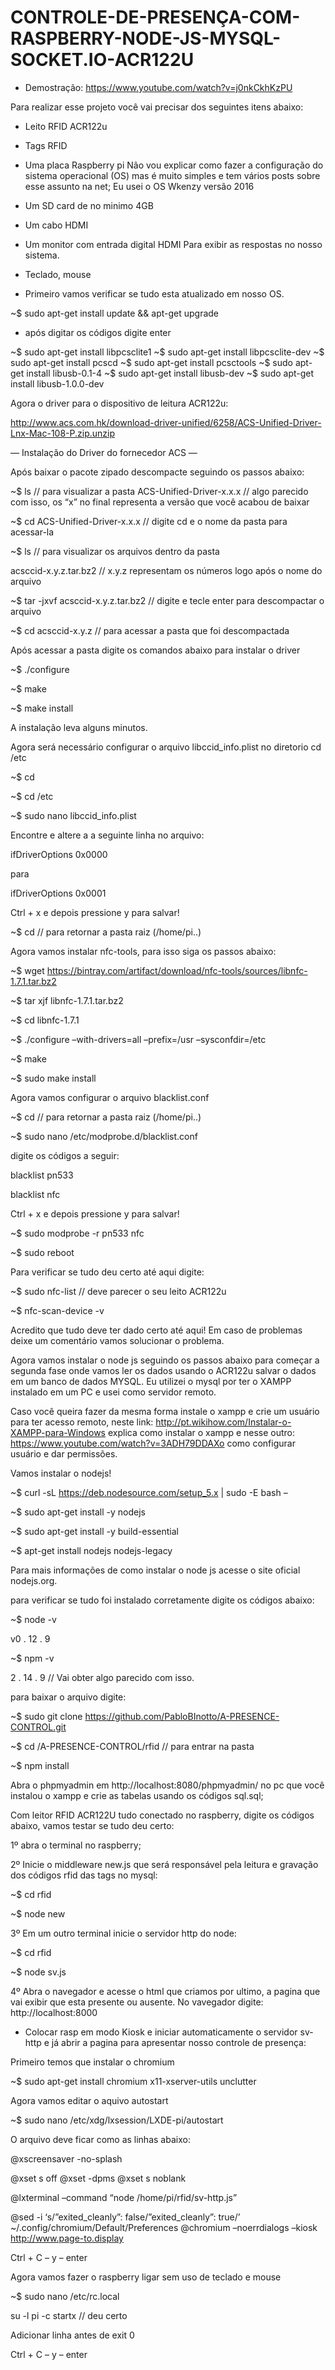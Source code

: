 # CONTROLE-DE-PRESENÇA-COM-RASPBERRY-NODE-JS-MYSQL-SOCKET.IO-ACR122U

* Demostração: https://www.youtube.com/watch?v=j0nkCkhKzPU

Para realizar esse projeto você vai precisar dos seguintes itens abaixo:
* Leito RFID ACR122u
* Tags RFID
* Uma placa Raspberry pi
Não vou explicar como fazer a configuração do sistema operacional (OS) mas é muito simples e tem vários posts sobre esse assunto na net; Eu usei o OS Wkenzy versão 2016
* Um SD card de no minimo 4GB
* Um cabo HDMI
* Um monitor com entrada digital HDMI
Para exibir  as respostas no nosso sistema.
* Teclado, mouse

* Primeiro vamos verificar se tudo esta atualizado em nosso OS.

~$ sudo apt-get install update && apt-get upgrade

* após digitar os códigos digite enter

~$ sudo apt-get install libpcsclite1
~$ sudo apt-get install libpcsclite-dev
~$ sudo apt-get install pcscd
~$ sudo apt-get install pcsctools
~$ sudo apt-get install libusb-0.1-4
~$ sudo apt-get install libusb-dev
~$ sudo apt-get install libusb-1.0.0-dev

Agora o driver para o dispositivo de leitura ACR122u:

http://www.acs.com.hk/download-driver-unified/6258/ACS-Unified-Driver-Lnx-Mac-108-P.zip.unzip

— Instalação do Driver do fornecedor ACS —

Após baixar o pacote zipado descompacte seguindo os passos abaixo:

~$ ls // para visualizar a pasta ACS-Unified-Driver-x.x.x  // algo parecido com isso, os “x” no final representa a versão que você acabou de baixar

~$ cd ACS-Unified-Driver-x.x.x  // digite cd e o nome da pasta para acessar-la

~$ ls // para visualizar os arquivos dentro da pasta

acsccid-x.y.z.tar.bz2 // x.y.z representam os números logo após o nome do arquivo

~$ tar -jxvf acsccid-x.y.z.tar.bz2 // digite e tecle enter para descompactar o arquivo

~$ cd acsccid-x.y.z // para acessar a pasta que foi descompactada

Após acessar a pasta digite os comandos abaixo para instalar o driver

~$  ./configure

~$ make

~$ make install

A instalação leva alguns minutos.

Agora será necessário configurar o arquivo libccid_info.plist no diretorio cd /etc

~$ cd

~$ cd /etc

~$ sudo nano libccid_info.plist

Encontre e altere a a seguinte linha no arquivo:

<key>ifDriverOptions</key>
<string>0x0000</string>

para

<key>ifDriverOptions</key>
<string>0x0001</string>

Ctrl + x e depois pressione y para salvar!

~$ cd // para retornar a pasta raiz (/home/pi..)

Agora vamos instalar nfc-tools, para isso siga os passos abaixo:

~$ wget https://bintray.com/artifact/download/nfc-tools/sources/libnfc-1.7.1.tar.bz2

~$ tar xjf libnfc-1.7.1.tar.bz2

~$ cd libnfc-1.7.1

~$ ./configure –with-drivers=all –prefix=/usr –sysconfdir=/etc

~$ make

~$ sudo make install

Agora vamos configurar o arquivo blacklist.conf

~$ cd // para retornar a pasta raiz (/home/pi..)

~$ sudo nano /etc/modprobe.d/blacklist.conf

digite os códigos a seguir:

blacklist pn533

blacklist nfc

Ctrl + x e depois pressione y para salvar!

~$ sudo modprobe -r pn533 nfc

~$ sudo reboot

Para verificar se tudo deu certo até aqui digite:

~$ sudo nfc-list // deve parecer o seu leito ACR122u

~$ nfc-scan-device -v

Acredito que tudo deve ter dado certo até aqui! 
Em caso de problemas deixe um comentário vamos solucionar o problema.

Agora vamos instalar o node js seguindo os passos abaixo para começar a segunda fase onde vamos ler os dados usando o ACR122u salvar o dados em um banco de dados MYSQL. 
Eu utilizei o mysql por ter o XAMPP instalado em um PC e usei como servidor remoto.

Caso você queira fazer da mesma forma instale o xampp e crie um usuário para ter acesso remoto, neste link:
http://pt.wikihow.com/Instalar-o-XAMPP-para-Windows
explica como instalar o xampp e nesse outro:
https://www.youtube.com/watch?v=3ADH79DDAXo
como configurar usuário e dar permissões.

Vamos instalar o nodejs!

~$ curl -sL https://deb.nodesource.com/setup_5.x | sudo -E bash –

~$ sudo apt-get install -y nodejs

~$ sudo apt-get install -y build-essential

~$ apt-get install nodejs nodejs-legacy

Para mais informações de como instalar o node js acesse o site oficial nodejs.org.

para verificar se tudo foi instalado corretamente digite os códigos abaixo:

~$ node -v

v0 . 12 . 9 

~$ npm -v

2 . 14 . 9 // Vai obter algo parecido com isso.

para baixar o arquivo digite:

~$ sudo git clone https://github.com/PabloBInotto/A-PRESENCE-CONTROL.git

~$ cd /A-PRESENCE-CONTROL/rfid // para entrar na pasta

~$ npm install

Abra o phpmyadmin em http://localhost:8080/phpmyadmin/ no pc que você instalou o xampp e crie as tabelas usando os códigos sql.sql;

Com leitor RFID ACR122U tudo conectado no raspberry, digite os códigos abaixo, vamos testar se tudo deu certo:

1º abra o terminal no raspberry;

2º  Inicie o middleware new.js que será responsável pela leitura e gravação dos códigos rfid das tags no mysql:

~$ cd rfid

~$ node new

3º Em um outro terminal inicie o servidor http do node:

~$ cd rfid

~$ node sv.js

 4º Abra o navegador e acesse  o html que criamos por ultimo, a pagina que vai exibir que esta presente ou ausente. No vavegador digite: http://localhost:8000

* Colocar rasp em modo Kiosk e iniciar automaticamente o servidor sv-http e já abrir a pagina para apresentar nosso controle de presença:

Primeiro temos que instalar o chromium

~$ sudo apt-get install chromium x11-xserver-utils unclutter

Agora vamos editar o aquivo autostart

~$ sudo nano /etc/xdg/lxsession/LXDE-pi/autostart

O arquivo deve ficar como as linhas abaixo:

@xscreensaver -no-splash

@xset s off
@xset -dpms
@xset s noblank

@lxterminal –command “node /home/pi/rfid/sv-http.js”

@sed -i ‘s/”exited_cleanly”: false/”exited_cleanly”: true/’ ~/.config/chromium/Default/Preferences
@chromium –noerrdialogs –kiosk http://www.page-to.display

Ctrl + C  – y  – enter

Agora vamos fazer o raspberry ligar sem uso de teclado e mouse

~$ sudo nano /etc/rc.local

su -l pi -c startx // deu certo

Adicionar linha antes de exit 0

Ctrl + C  – y  – enter
